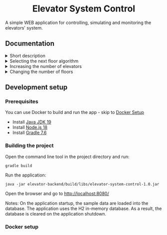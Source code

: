 <div style="text-align: center;"><h1>Elevator System Control</h1></div>

A simple WEB application for controlling, simulating and monitoring the elevators' system.


## Documentation

<details>
<summary>Short description</summary>


The application allows to add up to 16 elevators. The behavior of each elevator is simulated by a dedicated asynchronous thread. 
After adding a new elevator, a new thread is created and after removing the elevator, the thread is terminated.

The WEB application allows to pick the next selected floors for each elevator. You are able to simulate selecting a floor inside the elevator by choosing the floor number, or you can call for an elevator outside by clicking the arrow up/down next to the corresponding floor number. It affects the algorithm that decides the next floor where the elevator should go. 

The elevator can be in 4 different states:
- 0 - Waiting on the floor: {currentFloor}
- 1 - Going to the floor: {next selected floor}
- 2 - Opening doors
- 3 - Closing doors

Note that after a change in the current state there is a delay before changing it again. The default delay is around 3s-5s.
For the state 1 the delay is calculated as follows:
3 seconds per floor between the current floor and the next selected floor.
If the selected floor was changed during elevator's movement, changing the current floor stops and status is not updated until the next iteration

</details>

<details>
<summary>Selecting the next floor algorithm</summary>

Managing the next selected floor for an elevator works as follows:


- if there are no selected floors, the elevator waits on the last floor where it was
- if there is only 1 selected floor, the elevator goes there
- if there are 2 or more selected floors, the algorithm proceeds as follows:
  - for the selected floors inside the elevator:
    - go to the first selected floor unless there is another selected floor chosen INSIDE the elevator BETWEEN 
      the current floor and the current selected floor - if so: change the current selected floor to the one in-between
      (always pick the floor closest to the current floor first)
  - for the selected floors outside the elevator:
    - go to the first selected floor unless there is another selected floor chosen OUTSIDE the elevator BETWEEN
      the current floor and the current selected floor and the DIRECTION of the chosen floor outside the elevator is
      the SAME as the current elevator movement - if so: change the current selected floor to the one in between
      (always pick the floor closest to the current floor first)

</details>

<details>
<summary>Increasing the number of elevators</summary>

By default the application can control up to 16 elevators. To change it:

Go to: elevator-backend/src/main/java/com/elevatorsystemcontrol/service/ElevatorService.java and change the line:
```
private final int MAX_ELEVATORS = 16;
```

Go to: elevator-frontend/src/app/elevator-management/management/management.component.ts and change:
```
readonly MAX_ELEVATORS: number = 16;
```
</details>
<details>
<summary>Changing the number of floors</summary>

By default elevators simulated in the application operates between -2 and 6 floor. To change it:

Go to: elevator-backend/src/main/java/com/elevatorsystemcontrol/model/ElevatorFloor.java and change the line:
```
private static final int MIN_FLOOR = -2;
private static final int MAX_FLOOR = 6;
```

Go to: elevator-frontend/src/app/elevator-management/elevator/elevator.component.ts and change:
```
readonly MIN_FLOOR: number = -2;
readonly MAX_FLOOR: number = 6;
```
</details>

## Development setup

### Prerequisites
You can use Docker to build and run the app - skip to [Docker Setup](#Docker-setup "Goto docker-Setup")

- Install [Java JDK 19][JavaJDK]
- Install [Node.js 18][Node.js]
- Install [Gradle 7.6][Gradle]

### Building the project
Open the command line tool in the project directory and run:

```
gradle build
```

Run the application:
```
java -jar elevator-backend/build/libs/elevator-system-control-1.0.jar
```
Open the browser and go to [http://localhost:8080/][localhost]

Notes: On the application startup, the sample data are loaded into the database.
The application uses the H2 in-memory database. As a result, the database is cleared on the application shutdown.

### Docker setup 


[JavaJDK]: https://www.oracle.com/java/technologies/downloads/
[node.js]: https://nodejs.org/
[Gradle]: https://gradle.org/install/
[localhost]: http://localhost:8080/